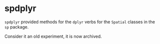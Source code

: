 
<!-- README.md is generated from README.Rmd. Please edit that file -->

# spdplyr

`spdplyr` provided methods for the `dplyr` verbs for the `Spatial`
classes in the `sp` package.

Consider it an old experiment, it is now archived.
